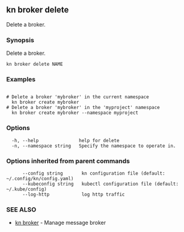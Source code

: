 ## kn broker delete

Delete a broker.

### Synopsis

Delete a broker.

```
kn broker delete NAME
```

### Examples

```

# Delete a broker 'mybroker' in the current namespace
  kn broker create mybroker
# Delete a broker 'mybroker' in the 'myproject' namespace
  kn broker create mybroker --namespace myproject

```

### Options

```
  -h, --help               help for delete
  -n, --namespace string   Specify the namespace to operate in.
```

### Options inherited from parent commands

```
      --config string       kn configuration file (default: ~/.config/kn/config.yaml)
      --kubeconfig string   kubectl configuration file (default: ~/.kube/config)
      --log-http            log http traffic
```

### SEE ALSO

* [kn broker](kn_broker.md)	 - Manage message broker

